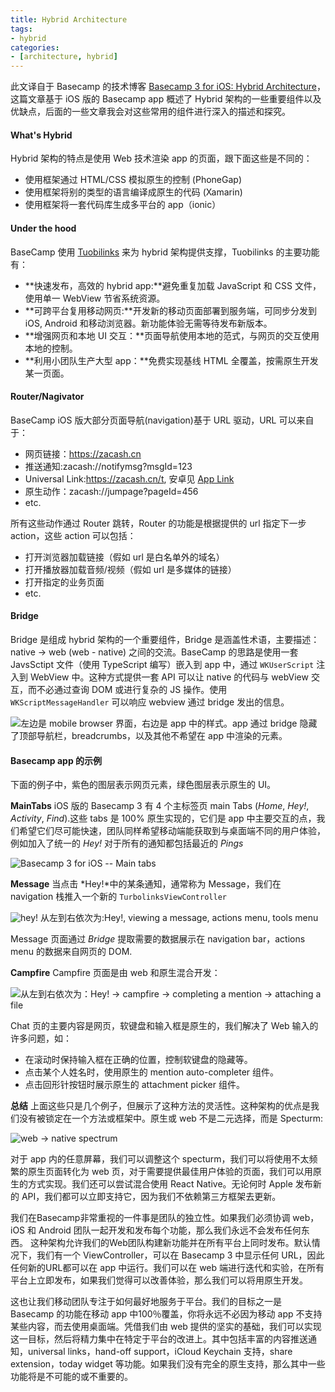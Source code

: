 ```yaml
---
title: Hybrid Architecture
tags: 
- hybrid
categories: 
- [architecture, hybrid]
---
```


此文译自于 Basecamp 的技术博客 [Basecamp 3 for iOS: Hybrid Architecture][original_article]，这篇文章基于 iOS 版的 Basecamp app 概述了 Hybrid 架构的一些重要组件以及优缺点，后面的一些文章我会对这些常用的组件进行深入的描述和探究。

#### What's Hybrid
Hybrid 架构的特点是使用 Web 技术渲染 app 的页面，跟下面这些是不同的：
+ 使用框架通过 HTML/CSS 模拟原生的控制 (PhoneGap)
+ 使用框架将别的类型的语言编译成原生的代码 (Xamarin)
+ 使用框架将一套代码库生成多平台的 app（ionic）

#### Under the hood
BaseCamp 使用 [Tuobilinks][turbolinks] 来为 hybrid 架构提供支撑，Tuobilinks 的主要功能有：
+ **快速发布，高效的 hybrid app:**避免重复加载 JavaScript 和 CSS 文件，使用单一 WebView 节省系统资源。
+ **可跨平台复用移动网页:**开发新的移动页面部署到服务端，可同步分发到 iOS, Android 和移动浏览器。新功能体验无需等待发布新版本。
+ **增强网页和本地 UI 交互：**页面导航使用本地的范式，与网页的交互使用本地的控制。
+ **利用小团队生产大型 app：**免费实现基线 HTML 全覆盖，按需原生开发某一页面。

#### Router/Nagivator
BaseCamp iOS 版大部分页面导航(navigation)基于 URL 驱动，URL 可以来自于：
+ 网页链接：https://zacash.cn
+ 推送通知:zacash://notifymsg?msgId=123
+ Universal Link:https://zacash.cn/t, 安卓见 [App Link][app_link]
+ 原生动作：zacash://jumpage?pageId=456
+ etc.

所有这些动作通过 Router 跳转，Router 的功能是根据提供的 url 指定下一步 action，这些 action 可以包括：
+ 打开浏览器加载链接（假如 url 是白名单外的域名）
+ 打开播放器加载音频/视频（假如 url 是多媒体的链接）
+ 打开指定的业务页面
+ etc.

#### Bridge
Bridge 是组成 hybrid 架构的一个重要组件，Bridge 是涵盖性术语，主要描述：native -> web (web - native) 之间的交流。BaseCamp 的思路是使用一套 JavsSctipt 文件（使用 TypeScript 编写）嵌入到 app 中，通过 `WKUserScript` 注入到 WebView 中。这种方式提供一套 API 可以让 native 的代码与 webView 交互，而不必通过查询 DOM 或进行复杂的 JS 操作。使用 `WKScriptMessageHandler` 可以响应 webview 通过 bridge 发出的信息。

![左边是 mobile browser 界面，右边是 app 中的样式。app 通过 bridge 隐藏了顶部导航栏，breadcrumbs，以及其他不希望在 app 中渲染的元素。][bridge]

#### Basecamp app 的示例
下面的例子中，紫色的图层表示网页元素，绿色图层表示原生的 UI。

**MainTabs**
iOS 版的 Basecamp 3 有 4 个主标签页 main Tabs (*Home*, *Hey!*, *Activity*, *Find*).这些 tabs 是 100% 原生实现的，它们是 app 中主要交互的点，我们希望它们尽可能快速，团队同样希望移动端能获取到与桌面端不同的用户体验，例如加入了统一的 *Hey!* 对于所有的通知都包括最近的 *Pings*

![Basecamp 3 for iOS -- Main tabs][main_tabs]

**Message**
当点击 *Hey!*中的某条通知，通常称为 Message，我们在 navigation 栈推入一个新的 `TurbolinksViewController`

![hey!][hey]
从左到右依次为:Hey!, viewing a message, actions menu, tools menu

Message 页面通过 *Bridge* 提取需要的数据展示在 navigation bar，actions menu 的数据来自网页的 DOM.

**Campfire**
Campfire 页面是由 web 和原生混合开发：

![从左到右依次为：Hey! -> campfire -> completing a mention -> attaching a file][campfire]

Chat 页的主要内容是网页，软键盘和输入框是原生的，我们解决了 Web 输入的许多问题，如：
+ 在滚动时保持输入框在正确的位置，控制软键盘的隐藏等。
+ 点击某个人姓名时，使用原生的 mention auto-completer 组件。
+ 点击回形针按钮时展示原生的 attachment picker 组件。

**总结**
上面这些只是几个例子，但展示了这种方法的灵活性。这种架构的优点是我们没有被锁定在一个方法或框架中。原生或 web 不是二元选择，而是 Specturm:

![web -> native spectrum][spectrum]

对于 app 内的任意屏幕，我们可以调整这个 specturm，我们可以将使用不太频繁的原生页面转化为 web 页，对于需要提供最佳用户体验的页面，我们可以用原生的方式实现。我们还可以尝试混合使用 React Native。无论何时 Apple 发布新的 API，我们都可以立即支持它，因为我们不依赖第三方框架去更新。

我们在Basecamp非常重视的一件事是团队的独立性。如果我们必须协调 web，iOS 和 Android 团队一起开发和发布每个功能，那么我们永远不会发布任何东西。 这种架构允许我们的Web团队构建新功能并在所有平台上同时发布。默认情况下，我们有一个 ViewController，可以在 Basecamp 3 中显示任何 URL，因此任何新的URL都可以在 app 中运行。我们可以在 web 端进行迭代和实验，在所有平台上立即发布，如果我们觉得可以改善体验，那么我们可以将用原生开发。

这也让我们移动团队专注于如何最好地服务于平台。我们的目标之一是 Basecamp 的功能在移动 app 中100％覆盖，你将永远不必因为移动 app 不支持某些内容，而去使用桌面端。凭借我们由 web 提供的坚实的基础，我们可以实现这一目标，然后将精力集中在特定于平台的改进上。其中包括丰富的内容推送通知，universal links，hand-off support，iCloud Keychain 支持，share extension，today widget 等功能。如果我们没有完全的原生支持，那么其中一些功能将是不可能的或不重要的。


[original_article]:https://m.signalvnoise.com/basecamp-3-for-ios-hybrid-architecture-afc071589c25?tdsourcetag=s_pcqq_aiomsg
[turbolinks]:https://github.com/turbolinks/turbolinks-ios
[app_link]:http://www.google.cn
[bridge]:http://o6mq6hyfb.bkt.clouddn.com/basecamp_bridge.png
[main_tabs]:http://o6mq6hyfb.bkt.clouddn.com/basecamp_main_tabs.png
[hey]:http://o6mq6hyfb.bkt.clouddn.com/basecamp_hey.png
[campfire]:http://o6mq6hyfb.bkt.clouddn.com/basecamp_campfire.png
[spectrum]:http://o6mq6hyfb.bkt.clouddn.com/basecamp_specturm.png